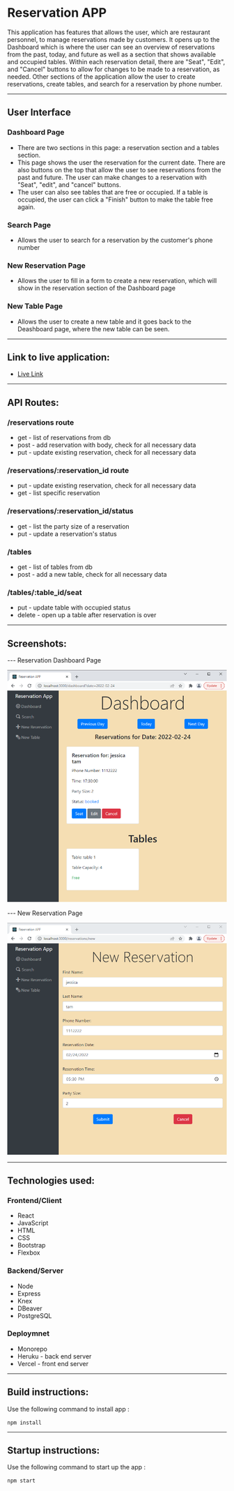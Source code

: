 # Reservation APP

This application has features that allows the user, which are restaurant personnel, to manage reservations made by customers. It opens up to the Dashboard which is where the user can see an overview of reservations from the past, today, and future as well as a section that shows available and occupied tables. Within each reservation detail, there are "Seat", "Edit", and "Cancel" buttons to allow for changes to be made to a reservation, as needed. Other sections of the application allow the user to create reservations, create tables, and search for a reservation by phone number.

---
## User Interface
### Dashboard Page
- There are two sections in this page: a reservation section and a tables section.
- This page shows the user the reservation for the current date. There are also buttons on the top that allow the user to see reservations from the past and future. The user can make changes to a reservation with "Seat", "edit", and "cancel" buttons.
- The user can also see tables that are free or occupied. If a table is occupied, the user can click a "Finish" button to make the table free again.

### Search Page
- Allows the user to search for a reservation by the customer's phone number

### New Reservation Page
- Allows the user to fill in a form to create a new reservation, which will show in the reservation section of the Dashboard page
### New Table Page
- Allows the user to create a new table and it goes back to the Deashboard page, where the new table can be seen.

---
## Link to live application: 
- [Live Link](https://reservation-nine.vercel.app/dashboard)

---
## API Routes:
### /reservations route
- get - list of reservations from db
- post - add reservation with body, check for all necessary data
- put - update existing reservation, check for all necessary data
 
### /reservations/:reservation_id route
- put - update existing reservation, check for all necessary data
- get - list specific reservation

### /reservations/:reservation_id/status
- get - list the party size of a reservation
- put - update a reservation's status

### /tables
- get - list of tables from db
- post - add a new table, check for all necessary data

### /tables/:table_id/seat
- put - update table with occupied status
- delete - open up a table after reservation is over

---
## Screenshots:

--- Reservation Dashboard Page

![page1](/front-end/readme-image/reservation-dashboard-page.png)

--- New Reservation Page

![page2](/front-end/readme-image/new-reservation-page.png)

---
## Technologies used:

### Frontend/Client
- React
- JavaScript
- HTML
- CSS
- Bootstrap
- Flexbox

### Backend/Server
- Node
- Express
- Knex
- DBeaver
- PostgreSQL 


### Deploymnet 
- Monorepo
- Heruku - back end server
- Vercel - front end server

---
## Build instructions:
Use the following command to install app : 
```
npm install
```

---
## Startup instructions:
Use the following command to start up the app :
```
npm start
```

